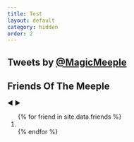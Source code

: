 ```yaml
---
title: Test
layout: default
category: hidden
order: 2
---
```

<div class="subcontainer">
<div class="home-grid">
    <div class="tweet-stream home-grid-col">
        <h2>Tweets by <a href="https://twitter.com/MagicMeeple">@MagicMeeple</a></h2>
        <a class="twitter-timeline" href="https://twitter.com/MagicMeeple?ref_src=twsrc%5Etfw" data-chrome="transparent noheader nofooter" width="100%" data-tweet-limit="3"></a>
        <script async src="https://platform.twitter.com/widgets.js" charset="utf-8"></script>
    </div>
    <div class="friends-of-the-meeple home-grid-col">
        <h2>Friends Of The Meeple</h2>
        <div class="carousel">
          <span class="prev-arrow"> ◀ </span>
          <span class="next-arrow"> ▶ </span>
          <div class="prev"></div>
          <div class="next"></div>
          <ol>
            {% for friend in site.data.friends %}
            <li style="background-image: url('/assets/images/FriendsOftheMeeple/{{ friend.filename }}')" data-caption="{{ friend.name }}">
              <a href="{{ friend.url }}" target="_blank"></a>
            </li>
            {% endfor %}
          </ol>
        </div>
    </div>
</div>
</div>
<script>
carousel = (function(){
  var container = document.querySelector('.carousel');
  var next = container.querySelector('.next');
  var prev = container.querySelector('.prev');
  var counter = 0;
  var items = container.querySelectorAll('.carousel ol>li');
  var amount = items.length;
  var current = items[0];
  container.classList.add('active');
  function navigate(direction) {
    current.classList.remove('current');
    counter = counter + direction;
    counter = (direction === -1 && counter < 0) ? amount - 1 : counter; 
    counter = (direction === 1 && !items[counter]) ? 0 : counter;
    current = items[counter];
    current.classList.add('current');
  }
  next.addEventListener('click', function(ev) {
    navigate(1);
  });
  prev.addEventListener('click', function(ev) {
    navigate(-1);
  });
  navigate(0);
  setInterval(() => navigate(1), 5000);
})();
</script>
